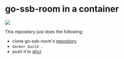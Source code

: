 # go-ssb-room in a container


![](https://github.com/eyenx/docker-go-ssb-room/workflows/build%20image/badge.svg)

This repository just does the following:

* clone go-ssb-room's [repository](https://github.com/ssbc/go-ssb-room)
* `docker build .`
* push it to [ghcr](https://github.com/users/eyenx/packages/container/package/go-ssb-room)
